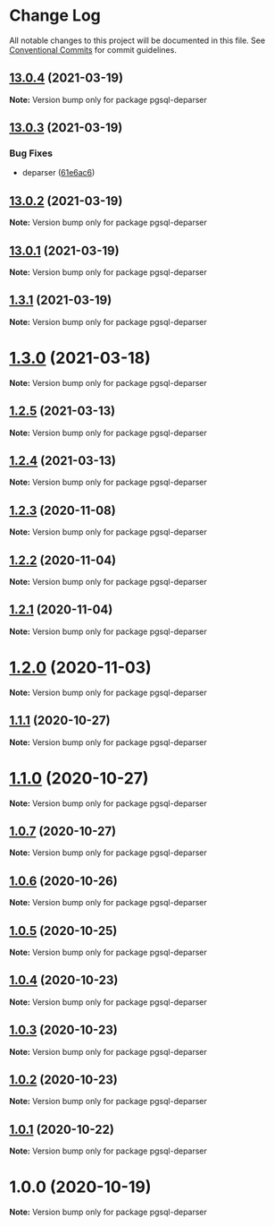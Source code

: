 # Change Log

All notable changes to this project will be documented in this file.
See [Conventional Commits](https://conventionalcommits.org) for commit guidelines.

## [13.0.4](https://github.com/pyramation/pgsql-parser/compare/pgsql-deparser@13.0.3...pgsql-deparser@13.0.4) (2021-03-19)

**Note:** Version bump only for package pgsql-deparser





## [13.0.3](https://github.com/pyramation/pgsql-parser/compare/pgsql-deparser@13.0.2...pgsql-deparser@13.0.3) (2021-03-19)


### Bug Fixes

* deparser ([61e6ac6](https://github.com/pyramation/pgsql-parser/commit/61e6ac647517d066e6363d608fd02535834e67a1))





## [13.0.2](https://github.com/pyramation/pgsql-parser/compare/pgsql-deparser@13.0.1...pgsql-deparser@13.0.2) (2021-03-19)

**Note:** Version bump only for package pgsql-deparser





## [13.0.1](https://github.com/pyramation/pgsql-parser/compare/pgsql-deparser@1.3.1...pgsql-deparser@13.0.1) (2021-03-19)

**Note:** Version bump only for package pgsql-deparser





## [1.3.1](https://github.com/pyramation/pgsql-parser/compare/pgsql-deparser@1.3.0...pgsql-deparser@1.3.1) (2021-03-19)

**Note:** Version bump only for package pgsql-deparser





# [1.3.0](https://github.com/pyramation/pgsql-parser/compare/pgsql-deparser@1.2.5...pgsql-deparser@1.3.0) (2021-03-18)

**Note:** Version bump only for package pgsql-deparser





## [1.2.5](https://github.com/pyramation/pgsql-parser/compare/pgsql-deparser@1.2.4...pgsql-deparser@1.2.5) (2021-03-13)

**Note:** Version bump only for package pgsql-deparser





## [1.2.4](https://github.com/pyramation/pgsql-parser/compare/pgsql-deparser@1.2.3...pgsql-deparser@1.2.4) (2021-03-13)

**Note:** Version bump only for package pgsql-deparser





## [1.2.3](https://github.com/pyramation/pgsql-parser/compare/pgsql-deparser@1.2.2...pgsql-deparser@1.2.3) (2020-11-08)

**Note:** Version bump only for package pgsql-deparser





## [1.2.2](https://github.com/pyramation/pgsql-parser/compare/pgsql-deparser@1.2.1...pgsql-deparser@1.2.2) (2020-11-04)

**Note:** Version bump only for package pgsql-deparser





## [1.2.1](https://github.com/pyramation/pgsql-parser/compare/pgsql-deparser@1.2.0...pgsql-deparser@1.2.1) (2020-11-04)

**Note:** Version bump only for package pgsql-deparser





# [1.2.0](https://github.com/pyramation/pgsql-parser/compare/pgsql-deparser@1.1.1...pgsql-deparser@1.2.0) (2020-11-03)

**Note:** Version bump only for package pgsql-deparser





## [1.1.1](https://github.com/pyramation/pgsql-parser/compare/pgsql-deparser@1.1.0...pgsql-deparser@1.1.1) (2020-10-27)

**Note:** Version bump only for package pgsql-deparser





# [1.1.0](https://github.com/pyramation/pgsql-parser/compare/pgsql-deparser@1.0.7...pgsql-deparser@1.1.0) (2020-10-27)

**Note:** Version bump only for package pgsql-deparser





## [1.0.7](https://github.com/pyramation/pgsql-parser/compare/pgsql-deparser@1.0.6...pgsql-deparser@1.0.7) (2020-10-27)

**Note:** Version bump only for package pgsql-deparser





## [1.0.6](https://github.com/pyramation/pgsql-parser/compare/pgsql-deparser@1.0.5...pgsql-deparser@1.0.6) (2020-10-26)

**Note:** Version bump only for package pgsql-deparser





## [1.0.5](https://github.com/pyramation/pgsql-parser/compare/pgsql-deparser@1.0.4...pgsql-deparser@1.0.5) (2020-10-25)

**Note:** Version bump only for package pgsql-deparser





## [1.0.4](https://github.com/pyramation/pgsql-parser/compare/pgsql-deparser@1.0.3...pgsql-deparser@1.0.4) (2020-10-23)

**Note:** Version bump only for package pgsql-deparser





## [1.0.3](https://github.com/pyramation/pgsql-parser/compare/pgsql-deparser@1.0.2...pgsql-deparser@1.0.3) (2020-10-23)

**Note:** Version bump only for package pgsql-deparser





## [1.0.2](https://github.com/pyramation/pgsql-parser/compare/pgsql-deparser@1.0.1...pgsql-deparser@1.0.2) (2020-10-23)

**Note:** Version bump only for package pgsql-deparser





## [1.0.1](https://github.com/pyramation/pgsql-parser/compare/pgsql-deparser@1.0.0...pgsql-deparser@1.0.1) (2020-10-22)

**Note:** Version bump only for package pgsql-deparser





# 1.0.0 (2020-10-19)

**Note:** Version bump only for package pgsql-deparser
